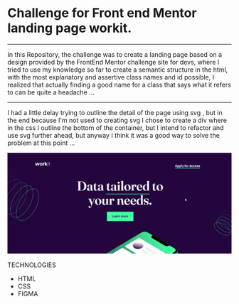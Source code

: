 # Challenge for Front end Mentor landing page workit.

_________

In this Repository, the challenge was to create a landing page based on a design provided by the FrontEnd Mentor challenge site for devs, where I tried to use my knowledge so far to create a semantic structure in the html, with the most explanatory and assertive class names and id possible, I realized that actually finding a good name for a class that says what it refers to can be quite a headache
...
____
I had a little delay trying to outline the detail of the page using svg , but in the end because I'm not used to creating svg I chose to create a div where in the css I outline the bottom of the container, but I intend to refactor and use svg further ahead, but anyway I think it was a good way to solve the problem at this point
...

![alt](src/assets/images/frontEnd-Mentor%20challenge.gif)

TECHNOLOGIES

* HTML
* CSS
* FIGMA